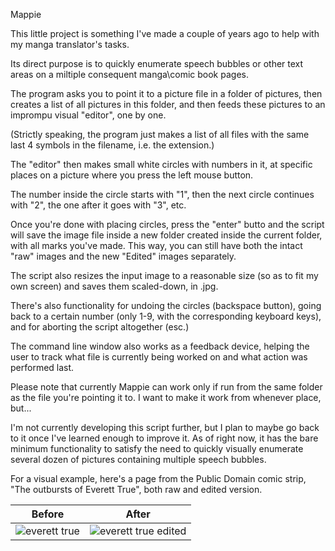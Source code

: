 Mappie

This little project is something I've made a couple of years ago to help with my manga translator's tasks.

Its direct purpose is to quickly enumerate speech bubbles or other text areas on a miltiple consequent manga\comic book pages.

The program asks you to point it to a picture file in a folder of pictures, then creates a list of all pictures in this folder, and then feeds these pictures to an imprompu visual "editor", one by one.

(Strictly speaking, the program just makes a list of all files with the same last 4 symbols in the filename, i.e. the extension.)

The "editor" then makes small white circles with numbers in it, at specific places on a picture where you press the left mouse button.

The number inside the circle starts with "1", then the next circle continues with "2", the one after it goes with "3", etc.

Once you're done with placing circles, press the "enter" butto and the script will save the image file inside a new folder created inside the current folder, with all marks you've made. This way, you can still have both the intact "raw" images and the new "Edited" images separately.

The script also resizes the input image to a reasonable size (so as to fit my own screen) and saves them scaled-down, in .jpg.

There's also functionality for undoing the circles (backspace button), going back to a certain number (only 1-9, with the corresponding keyboard keys), and for aborting the script altogether (esc.)

The command line window also works as a feedback device, helping the user to track what file is currently being worked on and what action was performed last.

Please note that currently Mappie can work only if run from the same folder as the file you're pointing it to. I want to make it work from whenever place, but...

I'm not currently developing this script further, but I plan to maybe go back to it once I've learned enough to improve it.
As of right now, it has the bare minimum functionality to satisfy the need to quickly visually enumerate several dozen of pictures containing multiple speech bubbles.

For a visual example, here's a page from the Public Domain comic strip, "The outbursts of Everett True", both raw and edited version.

|Before | After|
|---|---|
|![everett true](https://user-images.githubusercontent.com/11214981/161653290-fe1f6c81-5750-4804-b95e-d5a88c104300.jpg) | ![everett true  edited](https://user-images.githubusercontent.com/11214981/161653225-56d1caca-b769-4838-a73b-b60d03739fea.jpg)|
